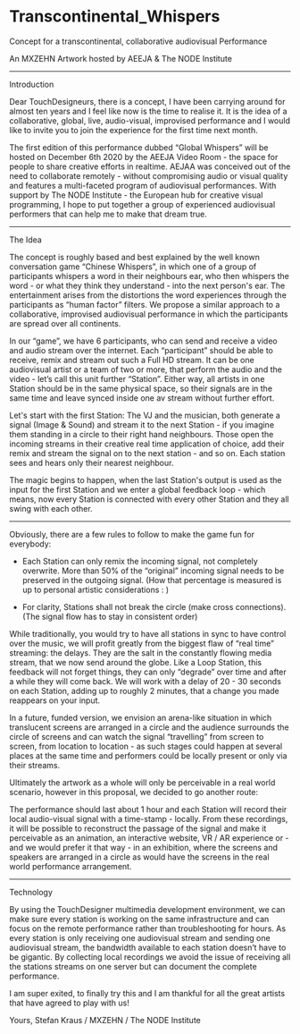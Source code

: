 # Transcontinental_Whispers
Concept for a transcontinental, collaborative audiovisual Performance

An MXZEHN Artwork hosted by AEEJA & The NODE Institute
__________________________________________
Introduction

Dear TouchDesigneurs,
there is a concept, I have been carrying around for almost ten years and I feel like now is the time to realise it. It is the idea of a collaborative, global, live, audio-visual, improvised performance and I would like to invite you to join the experience for the first time next month. 

The first edition of this performance dubbed “Global Whispers” will be hosted on December 6th 2020 by the AEEJA Video Room - the space for people to share creative efforts in realtime. AEJAA was conceived out of the need to collaborate remotely - without compromising audio or visual quality and features a multi-faceted program of audiovisual performances. With support by The NODE Institute - the European hub for creative visual programming,
I hope to put together a group of experienced audiovisual performers that can help me to make that dream true.
__________________________________________
The Idea

The concept is roughly based and best explained by the well known conversation game “Chinese Whispers”, in which one of a group of participants whispers a word in their neighbours ear, who then whispers the word - or what they think they understand - into the next person's ear.
The entertainment arises from the distortions the word experiences through the participants as “human factor” filters. We propose a similar approach to a collaborative, improvised audiovisual performance in which the participants are spread over all continents.

In our “game”, we have 6 participants, who can send and receive a video and audio stream over the internet. Each “participant” should be able to receive, remix and stream out such a Full HD stream. It can be one audiovisual artist or a team of two or more, that perform the audio and the video - let’s call this unit further “Station”. Either way, all artists in one Station should be in the same physical space, so their signals are in the same time and leave synced inside one av stream without further effort.

Let's start with the first Station: The VJ and the musician, both generate a signal (Image & Sound) and stream it to the next Station - if you imagine them standing in a circle to their right hand neighbours. Those open the incoming streams in their creative real time application of choice, add their remix and stream the signal on to the next station - and so on. Each station sees and hears only their nearest neighbour.

The magic begins to happen, when the last Station's output is used as the input for the first Station and we enter a global feedback loop - which means, now every Station is connected with every other Station and they all swing with each other.

__________________________________________
Obviously, there are a few rules to follow to make the game fun for everybody:

* Each Station can only remix the incoming signal, not completely overwrite. More than 50% of the “original” incoming signal needs to be preserved in the outgoing signal.
  (How that percentage is measured is up to personal artistic considerations : )

* For clarity, Stations shall not break the circle (make cross connections).
  (The signal flow has to stay in consistent order)

While traditionally, you would try to have all stations in sync to have control over the music, we will profit greatly from the biggest flaw of “real time” streaming: the delays. They are the salt in the constantly flowing media stream, that we now send around the globe. Like a Loop Station, this feedback will not forget things, they can only “degrade” over time and after a while they will come back. We will work with a delay of 20 - 30 seconds on each Station, adding up to roughly 2 minutes, that a change you made reappears on your input.

In a future, funded version, we envision an arena-like situation in which translucent screens are arranged in a circle and the audience surrounds the circle of screens and can watch the signal “travelling” from screen to screen, from location to location - as such stages could happen at several places at the same time and performers could be locally present or only via their streams.

Ultimately the artwork as a whole will only be perceivable in a real world scenario, 
however in this proposal, we decided to go another route: 

The performance should last about 1 hour and each Station will record their local audio-visual signal with a time-stamp - locally.
From these recordings, it will be possible to reconstruct the passage of the signal and make it perceivable as an animation, an interactive website, VR / AR experience or - and we would prefer it that way - in an exhibition, where the screens and speakers are arranged in a circle as would have the screens in the real world performance arrangement. 

__________________________________________
Technology

By using the TouchDesigner multimedia development environment, we can make sure every station is working on the same infrastructure and can focus on the remote performance rather than troubleshooting for hours. As every station is only receiving one audiovisual stream and sending one audiovisual stream, the bandwidth available to each station doesn’t have to be gigantic. By collecting local recordings we avoid the issue of receiving all the stations streams on one server but can document the complete performance.

I am super exited, to finally try this and I am thankful for all the great artists that have agreed to play with us!

Yours,
Stefan Kraus / MXZEHN / The NODE Institute
